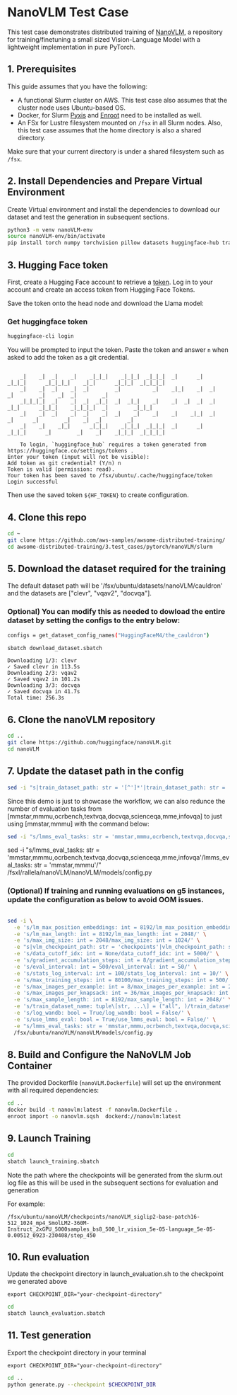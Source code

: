 # NanoVLM Test Case

This test case demonstrates distributed training of [NanoVLM](https://github.com/huggingface/nanoVLM/), a repository for training/finetuning a small sized Vision-Language Model with a lightweight implementation in pure PyTorch. 


## 1. Prerequisites

This guide assumes that you have the following:

- A functional Slurm cluster on AWS. This test case also assumes that the cluster node uses Ubuntu-based OS.
- Docker, for Slurm [Pyxis](https://github.com/NVIDIA/pyxis) and [Enroot](https://github.com/NVIDIA/enroot) need to be installed as well.
- An FSx for Lustre filesystem mounted on `/fsx` in all Slurm nodes. Also, this test case assumes that the home directory is also a shared directory.

Make sure that your current directory is under a shared filesystem such as `/fsx`. 

## 2. Install Dependencies and Prepare Virtual Environment

Create Virtual environment and install the dependencies to download our dataset and test the generation in subsequent sections.

  ```bash
  python3 -m venv nanoVLM-env
  source nanoVLM-env/bin/activate
  pip install torch numpy torchvision pillow datasets huggingface-hub transformers wandb einops accelerate loguru lmms_eval

  ```

## 3. Hugging Face token

First, create a Hugging Face account to retrieve a [token](https://huggingface.co/settings/tokens.). Log in to your account and create an access token from Hugging Face Tokens. 

Save the token onto the head node and download the Llama model:

### Get huggingface token

```bash
huggingface-cli login
```

You will be prompted to input the token. Paste the token and answer `n` when asked to add the token as a git credential.

```

    _|    _|  _|    _|    _|_|_|    _|_|_|  _|_|_|  _|      _|    _|_|_|      _|_|_|_|    _|_|      _|_|_|  _|_|_|_|
    _|    _|  _|    _|  _|        _|          _|    _|_|    _|  _|            _|        _|    _|  _|        _|
    _|_|_|_|  _|    _|  _|  _|_|  _|  _|_|    _|    _|  _|  _|  _|  _|_|      _|_|_|    _|_|_|_|  _|        _|_|_|
    _|    _|  _|    _|  _|    _|  _|    _|    _|    _|    _|_|  _|    _|      _|        _|    _|  _|        _|
    _|    _|    _|_|      _|_|_|    _|_|_|  _|_|_|  _|      _|    _|_|_|      _|        _|    _|    _|_|_|  _|_|_|_|

    To login, `huggingface_hub` requires a token generated from https://huggingface.co/settings/tokens .
Enter your token (input will not be visible): 
Add token as git credential? (Y/n) n
Token is valid (permission: read).
Your token has been saved to /fsx/ubuntu/.cache/huggingface/token
Login successful
```

Then use the saved token `${HF_TOKEN}` to create configuration.

## 4. Clone this repo

  ```bash
  cd ~
  git clone https://github.com/aws-samples/awsome-distributed-training/
  cd awsome-distributed-training/3.test_cases/pytorch/nanoVLM/slurm
  ```

## 5. Download the dataset required for the training
The default dataset path will be '/fsx/ubuntu/datasets/nanoVLM/cauldron' and the datasets are ["clevr", "vqav2", "docvqa"]. 

### Optional) You can modify this as needed to dowload the entire dataset by setting the configs to the entry below:

```bash
configs = get_dataset_config_names("HuggingFaceM4/the_cauldron")
```

```bash
sbatch download_dataset.sbatch
```

```
Downloading 1/3: clevr
✓ Saved clevr in 113.5s
Downloading 2/3: vqav2
✓ Saved vqav2 in 101.2s
Downloading 3/3: docvqa
✓ Saved docvqa in 41.7s
Total time: 256.3s
```

## 6. Clone the nanoVLM repository

```bash
cd ..
git clone https://github.com/huggingface/nanoVLM.git
cd nanoVLM
```

## 7. Update the dataset path in the config 

```bash
sed -i "s|train_dataset_path: str = '[^']*'|train_dataset_path: str = '/fsx/ubuntu/datasets/nanoVLM/cauldron'|" /fsx/ubuntu/nanoVLM/nanoVLM/models/config.py
```

Since this demo is just to showcase the workflow, we can also redunce the number of evaluation tasks from [mmstar,mmmu,ocrbench,textvqa,docvqa,scienceqa,mme,infovqa] to just using [mmstar,mmmu] with the command below:

```bash
sed -i "s/lmms_eval_tasks: str = 'mmstar,mmmu,ocrbench,textvqa,docvqa,scienceqa,mme,infovqa'/lmms_eval_tasks: str = 'mmstar,mmmu'/" /fsx/ubuntu/nanoVLM/nanoVLM/models/config.py
```

sed -i "s/lmms_eval_tasks: str = 'mmstar,mmmu,ocrbench,textvqa,docvqa,scienceqa,mme,infovqa'/lmms_eval_tasks: str = 'mmstar,mmmu'/" /fsxl/rallela/nanoVLM/nanoVLM/models/config.py

### (Optional) If training and running evaluations on g5 instances, update the configuration as below to avoid OOM issues.
```bash

sed -i \
  -e 's/lm_max_position_embeddings: int = 8192/lm_max_position_embeddings: int = 2048/' \
  -e 's/lm_max_length: int = 8192/lm_max_length: int = 2048/' \
  -e 's/max_img_size: int = 2048/max_img_size: int = 1024/' \
  -e "s|vlm_checkpoint_path: str = 'checkpoints'|vlm_checkpoint_path: str = '/fsx/ubuntu/nanoVLM/checkpoints'|" \
  -e 's/data_cutoff_idx: int = None/data_cutoff_idx: int = 5000/' \
  -e 's/gradient_accumulation_steps: int = 8/gradient_accumulation_steps: int = 4/' \
  -e 's/eval_interval: int = 500/eval_interval: int = 50/' \
  -e 's/stats_log_interval: int = 100/stats_log_interval: int = 10/' \
  -e 's/max_training_steps: int = 80100/max_training_steps: int = 500/' \
  -e 's/max_images_per_example: int = 8/max_images_per_example: int = 2/' \
  -e 's/max_images_per_knapsack: int = 36/max_images_per_knapsack: int = 8/' \
  -e 's/max_sample_length: int = 8192/max_sample_length: int = 2048/' \
  -e 's/train_dataset_name: tuple\[str, ...\] = ("all", )/train_dataset_name: tuple[str, ...] = ("default",)/' \
  -e 's/log_wandb: bool = True/log_wandb: bool = False/' \
  -e 's/use_lmms_eval: bool = True/use_lmms_eval: bool = False/' \
  -e "s/lmms_eval_tasks: str = 'mmstar,mmmu,ocrbench,textvqa,docvqa,scienceqa,mme,infovqa'/lmms_eval_tasks: str = 'mmstar,mmmu'/" \
  /fsx/ubuntu/nanoVLM/nanoVLM/models/config.py
```

## 8. Build and Configure the NaNoVLM Job Container
The provided Dockerfile (`nanoVLM.Dockerfile`) will set up the environment with all required dependencies:

```bash
cd ..
docker build -t nanovlm:latest -f nanovlm.Dockerfile .
enroot import -o nanovlm.sqsh  dockerd://nanovlm:latest


```
## 9. Launch Training

```bash
cd 
sbatch launch_training.sbatch
```
Note the path where the checkpoints will be generated from the slurm.out log file as this will be used in the subsequent sections for evaluation and generation

For example:

```
/fsx/ubuntu/nanoVLM/checkpoints/nanoVLM_siglip2-base-patch16-512_1024_mp4_SmolLM2-360M-Instruct_2xGPU_5000samples_bs8_500_lr_vision_5e-05-language_5e-05-0.00512_0923-230408/step_450
```

## 10. Run evaluation
Update the checkpoint directory in launch_evaluation.sh to the checkpoint we generated above

```
export CHECKPOINT_DIR="your-checkpoint-directory"
```

```bash
cd 
sbatch launch_evaluation.sbatch
```

## 11. Test generation
Export the checkpoint directory in your terminal

```
export CHECKPOINT_DIR="your-checkpoint-directory"
```

```bash
cd ..
python generate.py --checkpoint $CHECKPOINT_DIR

```
